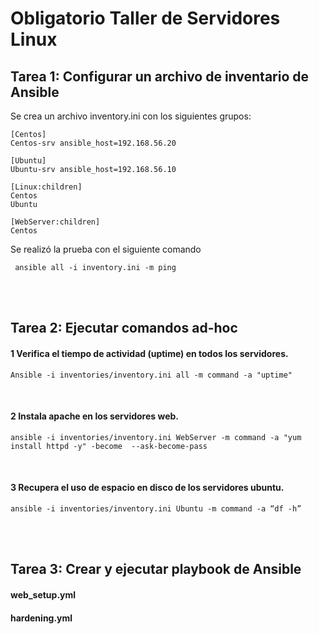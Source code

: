 # Obligatorio Taller de Servidores Linux


## Tarea 1: Configurar un archivo de inventario de Ansible
Se crea un archivo inventory.ini con los siguientes grupos:
 ````
[Centos]
Centos-srv ansible_host=192.168.56.20

[Ubuntu]
Ubuntu-srv ansible_host=192.168.56.10

[Linux:children]
Centos
Ubuntu

[WebServer:children]
Centos
 ````
Se realizó la prueba con el siguiente comando

     ansible all -i inventory.ini -m ping 

<br>
<br>

## Tarea 2: Ejecutar comandos ad-hoc 

####  1 Verifica el tiempo de actividad (uptime) en todos los servidores.

    Ansible -i inventories/inventory.ini all -m command -a "uptime" 
    
<br>

#### 2  Instala apache en los servidores web.


    ansible -i inventories/inventory.ini WebServer -m command -a "yum install httpd -y" -become  --ask-become-pass

<br>

#### 3 Recupera el uso de espacio en disco de los servidores ubuntu.

    ansible -i inventories/inventory.ini Ubuntu -m command -a “df -h”

<br>
<br>

## Tarea 3: Crear y ejecutar playbook de Ansible

#### web_setup.yml



#### hardening.yml



##
